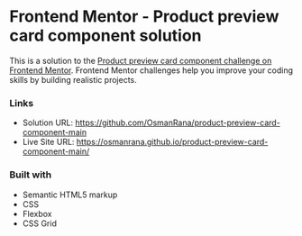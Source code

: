 # Frontend Mentor - Product preview card component solution

This is a solution to the [Product preview card component challenge on Frontend Mentor](https://www.frontendmentor.io/challenges/product-preview-card-component-GO7UmttRfa). Frontend Mentor challenges help you improve your coding skills by building realistic projects. 

### Links

- Solution URL: https://github.com/OsmanRana/product-preview-card-component-main
- Live Site URL: https://osmanrana.github.io/product-preview-card-component-main/

### Built with

- Semantic HTML5 markup
- CSS
- Flexbox
- CSS Grid